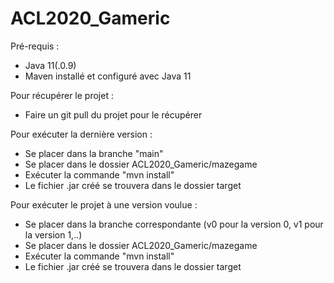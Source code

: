# ACL2020_Gameric

Pré-requis :
- Java 11(.0.9)
- Maven installé et configuré avec Java 11

Pour récupérer le projet :
- Faire un git pull du projet pour le récupérer

Pour exécuter la dernière version :
- Se placer dans la branche "main"
- Se placer dans le dossier ACL2020_Gameric/mazegame
- Exécuter la commande "mvn install"
- Le fichier .jar créé se trouvera dans le dossier target

Pour exécuter le projet à une version voulue :
- Se placer dans la branche correspondante (v0 pour la version 0, v1 pour la version 1,..)
- Se placer dans le dossier ACL2020_Gameric/mazegame
- Exécuter la commande "mvn install"
- Le fichier .jar créé se trouvera dans le dossier target